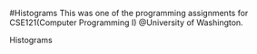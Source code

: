 #Histograms
This was one of the programming assignments for CSE121(Computer Programming I) @University of Washington.

Histograms
